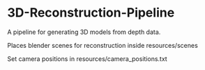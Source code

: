 # 3D-Reconstruction-Pipeline
A pipeline for generating 3D models from depth data.

Places blender scenes for reconstruction inside resources/scenes

Set camera positions in resources/camera_positions.txt